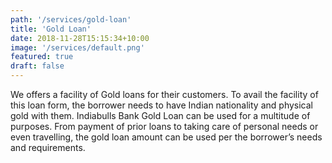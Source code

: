 ```yaml
---
path: '/services/gold-loan'
title: 'Gold Loan'
date: 2018-11-28T15:15:34+10:00
image: '/services/default.png'
featured: true
draft: false
---
```




We offers a facility of Gold loans for their customers. To avail the facility of this loan form, the borrower needs to have Indian nationality and physical gold with them. Indiabulls Bank Gold Loan can be used for a multitude of purposes. From payment of prior loans to taking care of personal needs or even travelling, the gold loan amount can be used per the borrower’s needs and requirements.

